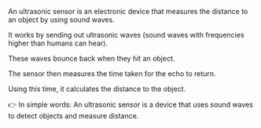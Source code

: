 An ultrasonic sensor is an electronic device that measures the distance to an object by using sound waves.

It works by sending out ultrasonic waves (sound waves with frequencies higher than humans can hear).

These waves bounce back when they hit an object.

The sensor then measures the time taken for the echo to return.

Using this time, it calculates the distance to the object.

👉 In simple words: An ultrasonic sensor is a device that uses sound waves to detect objects and measure distance.
